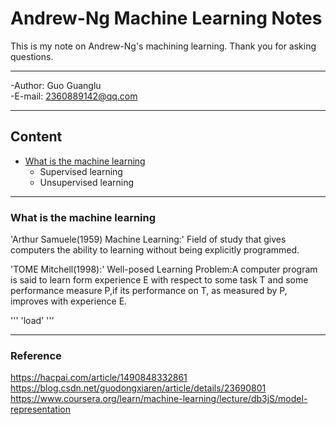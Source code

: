 # Andrew-Ng Machine Learning Notes
This is my note on Andrew-Ng's machining learning. Thank you for asking questions.

******************

-Author: Guo Guanglu  
-E-mail: 2360889142@qq.com

***
## Content
* [What is the machine learning](#'What+is+the+machine+learning')  
	* Supervised learning  
	* Unsupervised learning    
***
### What is the machine learning
'Arthur Samuele(1959) Machine Learning:' Field of study that gives computers the ability to learning without being explicitly programmed.

'TOME Mitchell(1998):' Well-posed Learning Problem:A computer program is said to learn form experience E with respect to some task T and some
performance measure P,if its performance on T, as measured by P, improves with experience E.

'''
'load'
'''

**********

### Reference
https://hacpai.com/article/1490848332861  
https://blog.csdn.net/guodongxiaren/article/details/23690801  
https://www.coursera.org/learn/machine-learning/lecture/db3jS/model-representation  


